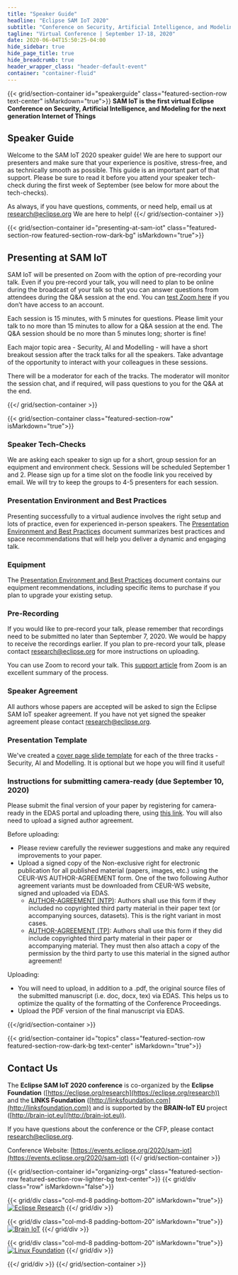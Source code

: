 ```yaml
---
title: "Speaker Guide"
headline: "Eclipse SAM IoT 2020"
subtitle: "Conference on Security, Artificial Intelligence, and Modeling for the next generation Internet of Things"
tagline: "Virtual Conference | September 17-18, 2020"
date: 2020-06-04T15:50:25-04:00
hide_sidebar: true
hide_page_title: true
hide_breadcrumb: true
header_wrapper_class: "header-default-event"
container: "container-fluid"
---
```

{{< grid/section-container id="speakerguide" class="featured-section-row text-center" isMarkdown="true">}}
**SAM IoT is the first virtual Eclipse Conference on Security, Artificial Intelligence, and Modeling for the next generation Internet of Things**
## Speaker Guide  

Welcome to the SAM IoT 2020 speaker guide! We are here to support our presenters and make sure that your experience is positive, stress-free, and as technically smooth as possible. This guide is an important part of that support. Please be sure to read it before you attend your speaker tech-check during the first week of September (see below for more about the tech-checks).

As always, if you have questions, comments, or need help, email us at research@eclipse.org We are here to help!
{{</ grid/section-container >}}


{{< grid/section-container id="presenting-at-sam-iot" class="featured-section-row featured-section-row-dark-bg" isMarkdown="true">}}
## Presenting at SAM IoT  

SAM IoT will be presented on Zoom with the option of pre-recording your talk. Even if you pre-record your talk, you will need to plan to be online during the broadcast of your talk so that you can answer questions from attendees during the Q&A session at the end. You can [test Zoom here](https://zoom.us/test) if you don’t have access to an account.

Each session is 15 minutes, with 5 minutes for questions. Please limit your talk to no more than 15 minutes to allow for a Q&A session at the end. The Q&A session should be no more than 5 minutes long; shorter is fine!

Each major topic area - Security, AI and Modelling - will have a short breakout session after the track talks for all the speakers. Take advantage of the opportunity to interact with your colleagues in these sessions. 

There will be a moderator for each of the tracks. The moderator will monitor the session chat, and if required, will pass questions to you for the Q&A at the end.

{{</ grid/section-container >}}


{{< grid/section-container class="featured-section-row" isMarkdown="true">}}

### Speaker Tech-Checks

We are asking each speaker to sign up for a short, group session for an equipment and environment check. Sessions will be scheduled September 1 and 2.  Please sign up for a time slot on the foodle link you received by email. We will try to keep the groups to 4-5 presenters for each session.

### Presentation Environment and Best Practices

Presenting successfully to a virtual audience involves the right setup and lots of practice, even for experienced in-person speakers. The [Presentation Environment and Best Practices](https://events.eclipse.org/2020/sam-iot/presentation-environment/) document summarizes best practices and space recommendations that will help you deliver a dynamic and engaging talk.

### Equipment

The [Presentation Environment and Best Practices](https://events.eclipse.org/2020/sam-iot/presentation-environment/) document contains our equipment recommendations, including specific items to purchase if you plan to upgrade your existing setup.   

### Pre-Recording  

If you would like to pre-record your talk, please remember that recordings need to be submitted no later than September 7, 2020. We would be happy to receive the recordings earlier. If you plan to pre-record your talk, please contact research@eclipse.org for more instructions on uploading. 

You can use Zoom to record your talk. This [support article](https://support.zoom.us/hc/en-us/articles/201362473-Local-Recording) from Zoom is an excellent summary of the process. 


### Speaker Agreement

All authors whose papers are accepted will be asked to sign the Eclipse SAM IoT speaker agreement. If you have not yet signed the speaker agreement please contact research@eclipse.org.  

### Presentation Template

We've created a [cover page slide template](cover-page-template.pptx) for each of the three tracks - Security, AI and Modelling. It is optional but we hope you will find it useful!   

### Instructions for submitting camera-ready (due September 10, 2020)

Please submit the final version of your paper by registering for camera-ready in the EDAS portal and uploading there, using [this link](https://edas.info/listConferencesAuthor.php). You will also need to upload a signed author agreement.

Before uploading:
* Please review carefully the reviewer suggestions and make any required improvements to your paper. 
* Upload a signed copy of the Non-exclusive right for electronic publication for all published material (papers, images, etc.) using the CEUR-WS AUTHOR-AGREEMENT form. One of the two following Author agreement variants must be downloaded from CEUR-WS website, signed and uploaded via EDAS.
	* [AUTHOR-AGREEMENT (NTP)](http://ceur-ws.org/ceur-author-agreement-ccby-ntp.pdf?ver=2020-03-02): Authors shall use this form if they included no copyrighted third party material in their paper text (or accompanying sources, datasets). This is the right variant in most cases.
	* [AUTHOR-AGREEMENT (TP)](http://ceur-ws.org/ceur-author-agreement-ccby-tp.pdf?ver=2020-03-02): Authors shall use this form if they did include copyrighted third party material in their paper or accompanying material. They must then also attach a copy of the permission by the third party to use this material in the signed author agreement!

Uploading:
* You will need to upload, in addition to a .pdf, the original source files of the submitted manuscript (i.e. doc, docx, tex) via EDAS.  This helps us to optimize the quality of the formatting of the Conference Proceedings. 
* Upload the PDF version of the final manuscript via EDAS.



{{</grid/section-container >}}


{{< grid/section-container id="topics" class="featured-section-row featured-section-row-dark-bg text-center" isMarkdown="true">}}
## Contact Us 

The **Eclipse SAM IoT 2020 conference** is co-organized by the **Eclipse Foundation** ([https://eclipse.org/research](https://eclipse.org/research)) and the **LINKS Foundation** ([http://linksfoundation.com](http://linksfoundation.com)) and is supported by the **BRAIN-IoT EU** project ([http://brain-iot.eu](http://brain-iot.eu)).  

If you have questions about the conference or the CFP, please contact [research@eclipse.org](mailto:research@eclipse.org).  

Conference Website: [https://events.eclipse.org/2020/sam-iot](https://events.eclipse.org/2020/sam-iot)
{{</ grid/section-container >}}


{{< grid/section-container id="organizing-orgs" class="featured-section-row featured-section-row-lighter-bg text-center">}}
{{< grid/div class="row" isMarkdown="false">}}

{{< grid/div class="col-md-8 padding-bottom-20" isMarkdown="true">}}
  [![Eclipse Research](/2020/sam-iot/images/eclipse_logo.png)](http://eclipse.org/research)
{{</ grid/div >}}

{{< grid/div class="col-md-8 padding-bottom-20" isMarkdown="true">}}
  [![Brain IoT](/2020/sam-iot/images/brain_iot_logo.png)](http://brain-iot.eu)
{{</ grid/div >}}

{{< grid/div class="col-md-8 padding-bottom-20" isMarkdown="true">}}
  [![Linux Foundation](/2020/sam-iot/images/links_foundation_logo.png)](https://linksfoundation.com/)
{{</ grid/div >}}

{{</ grid/div >}}
{{</ grid/section-container >}}